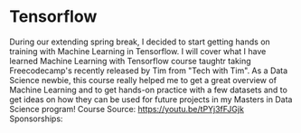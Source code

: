 # Tensorflow
During our extending spring break, I decided to start getting hands on training with Machine Learning in Tensorflow. I will cover what I have learned Machine Learning with Tensorflow course taughtr taking Freecodecamp's recently released  by Tim from "Tech with Tim". As a Data Science newbie, this course really helped me to get a great overview of Machine Learning and to get hands-on practice with a few datasets and to get ideas on how they can be used for future projects in my Masters in Data Science program! Course Source: https://youtu.be/tPYj3fFJGjk Sponsorships:
